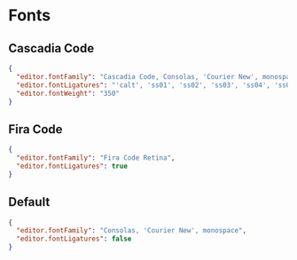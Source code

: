 # Fonts

## Cascadia Code

```json
{
  "editor.fontFamily": "Cascadia Code, Consolas, 'Courier New', monospace",
  "editor.fontLigatures": "'calt', 'ss01', 'ss02', 'ss03', 'ss04', 'ss05', 'ss06', 'ss19', 'zero', 'onum'",
  "editor.fontWeight": "350"
}
```

## Fira Code

```json
{
  "editor.fontFamily": "Fira Code Retina",
  "editor.fontLigatures": true
}
```

## Default

```json
{
  "editor.fontFamily": "Consolas, 'Courier New', monospace",
  "editor.fontLigatures": false
}
```
